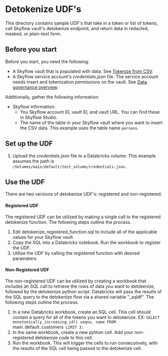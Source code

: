# Detokenize UDF's

This directory contains sample UDF's that take in a token or list of tokens, call Skyflow vault's detokenize endpoint, and return data in redacted, masked, or plain-text form.

## Before you start

Before you start, you need the following:

* A Skyflow vault that is populated with data. See [Tokenize from CSV](https://github.com/SkyflowFoundry/databricks_udfs/tree/main/tokenize_from_csv).
* A Skyflow service account's *credentials.json* file. The service account needs insert and tokenization permissions on the vault. See [Data governance overview](https://docs.skyflow.com/data-governance-overview/).

Additionally, gather the following information:

* Skyflow information:
  * You Skyflow account ID, vault ID, and vault URL. You can find these in Skyflow Studio.
  * The name of the table in your Skyflow vault where you want to insert the CSV data. This example uses the table name `persons`.

## Set up the UDF

1. Upload the *credentials.json* file to a Databricks volume. This example assumes the path is `/Volumes/main/default/test_volume/credentials.json`.

## Use the UDF

There are two versions of detokenize UDF's: registered and non-registered.

#### Registered UDF

The registered UDF can be utilized by making a single call to the registered detokenize function. The following steps outline the process. 

1. Edit detokenize_registered_function.sql to include all of the applicable values for your Skyflow vault.
1. Copy the SQL into a Databricks notebook. Run the workbook to register the UDF.
1. Utilize the UDF by calling the registered function with desired paramaters.

#### Non-Registered UDF

The non-registered UDF can be utilized by creating a workbook that includes an SQL call to retrieve the rows of data you want to detokenize, followed by the detokenize python script. Databricks will pass the results of the SQL query to the detokenize flow via a shared variable "_sqldf". The following steps outline the process.

1. In a new Databricks workbook, create an SQL cell. This cell should contain a query for all of the tokens you want to detokenize. EX: `SELECT monotonically_increasing_id() seqno, name FROM `main`.`default`.`customers` LIMIT 3;`
1. In the same workbook, create a new python cell. Add your non-registered detokenize code to this cell.
1. Run the workbook. This will trigger the cells to run consecutively, with the results of the SQL cell being passed to the detokenize cell. 